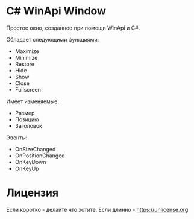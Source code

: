 # C# WinApi Window
Простое окно, созданное при помощи WinApi и C#. 

Обладает следующими функциями: 
- Maximize
- Minimize
- Restore
- Hide
- Show
- Close
- Fullscreen

Имеет изменяемые: 
- Размер
- Позицию
- Заголовок

Эвенты:
- OnSizeChanged
- OnPositionChanged
- OnKeyDown
- OnKeyUp

# Лицензия
Если коротко - делайте что хотите. Если длинно - https://unlicense.org